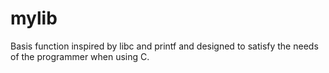# mylib
Basis function inspired by libc and printf and designed to satisfy the needs of the programmer when using C.
